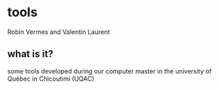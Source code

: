 tools
============
Robin Vermes and Valentin Laurent

what is it?
--------------------
some tools developed during our computer master in the university of Québec in Chicoutimi (UQAC)
